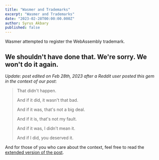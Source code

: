```yaml
---
title: "Wasmer and Trademarks"
excerpt: "Wasmer and Trademarks"
date: "2023-02-28T00:00:00.000Z"
author: Syrus Akbary
published: false
---
```


Wasmer attempted to register the WebAssembly trademark.

## We shouldn't have done that. We're sorry. We won't do it again.

*Update: post edited on Feb 28th, 2023 after a Reddit user posted this gem in the context of our post*:

> That didn't happen.
> 
> And if it did, it wasn't that bad.
> 
> And if it was, that's not a big deal.
> 
> And if it is, that's not my fault.
> 
> And if it was, I didn't mean it.
> 
> And if I did, you deserved it.

And for those of you who care about the context, feel free to read the [extended version of the post](/posts/wasmer-and-trademarks-extended).
